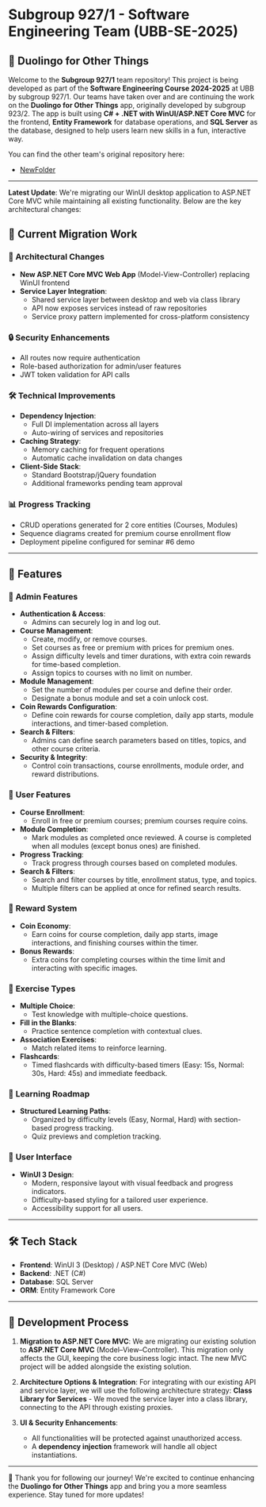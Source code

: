 # Subgroup 927/1 - Software Engineering Team (UBB-SE-2025)

## 📱 Duolingo for Other Things

Welcome to the **Subgroup 927/1** team repository! This project is being developed as part of the **Software Engineering Course 2024-2025** at UBB by subgroup 927/1. Our teams have taken over and are continuing the work on the **Duolingo for Other Things** app, originally developed by subgroup 923/2. The app is built using **C# + .NET with WinUI/ASP.NET Core MVC** for the frontend, **Entity Framework** for database operations, and **SQL Server** as the database, designed to help users learn new skills in a fun, interactive way.

You can find the other team's original repository here:
- [NewFolder](https://github.com/vodaioan03/UBB-SE-2025-League-Right)

---

**Latest Update**: We're migrating our WinUI desktop application to ASP.NET Core MVC while maintaining all existing functionality. Below are the key architectural changes:

## 🚀 Current Migration Work

### 🔧 Architectural Changes
- **New ASP.NET Core MVC Web App** (Model-View-Controller) replacing WinUI frontend
- **Service Layer Integration**:
  - Shared service layer between desktop and web via class library
  - API now exposes services instead of raw repositories
  - Service proxy pattern implemented for cross-platform consistency

### 🔒 Security Enhancements
- All routes now require authentication
- Role-based authorization for admin/user features
- JWT token validation for API calls

### 🛠️ Technical Improvements
- **Dependency Injection**:
  - Full DI implementation across all layers
  - Auto-wiring of services and repositories
- **Caching Strategy**:
  - Memory caching for frequent operations
  - Automatic cache invalidation on data changes
- **Client-Side Stack**:
  - Standard Bootstrap/jQuery foundation
  - Additional frameworks pending team approval

### 📊 Progress Tracking
- CRUD operations generated for 2 core entities (Courses, Modules)
- Sequence diagrams created for premium course enrollment flow
- Deployment pipeline configured for seminar #6 demo

---

## 🚀 Features

### 🔹 **Admin Features**  
- **Authentication & Access**:  
  - Admins can securely log in and log out.  
- **Course Management**:  
  - Create, modify, or remove courses.  
  - Set courses as free or premium with prices for premium ones.  
  - Assign difficulty levels and timer durations, with extra coin rewards for time-based completion.  
  - Assign topics to courses with no limit on number.  
- **Module Management**:  
  - Set the number of modules per course and define their order.  
  - Designate a bonus module and set a coin unlock cost.  
- **Coin Rewards Configuration**:  
  - Define coin rewards for course completion, daily app starts, module interactions, and timer-based completion.  
- **Search & Filters**:  
  - Admins can define search parameters based on titles, topics, and other course criteria.  
- **Security & Integrity**:  
  - Control coin transactions, course enrollments, module order, and reward distributions.  

### 🔹 **User Features**  
- **Course Enrollment**:  
  - Enroll in free or premium courses; premium courses require coins.  
- **Module Completion**:  
  - Mark modules as completed once reviewed. A course is completed when all modules (except bonus ones) are finished.  
- **Progress Tracking**:  
  - Track progress through courses based on completed modules.  
- **Search & Filters**:  
  - Search and filter courses by title, enrollment status, type, and topics.  
  - Multiple filters can be applied at once for refined search results.  

### 🔹 **Reward System**  
- **Coin Economy**:  
  - Earn coins for course completion, daily app starts, image interactions, and finishing courses within the timer.  
- **Bonus Rewards**:  
  - Extra coins for completing courses within the time limit and interacting with specific images.  

### 🔹 **Exercise Types**  
- **Multiple Choice**:  
  - Test knowledge with multiple-choice questions.  
- **Fill in the Blanks**:  
  - Practice sentence completion with contextual clues.  
- **Association Exercises**:  
  - Match related items to reinforce learning.  
- **Flashcards**:  
  - Timed flashcards with difficulty-based timers (Easy: 15s, Normal: 30s, Hard: 45s) and immediate feedback.  

### 🔹 **Learning Roadmap**  
- **Structured Learning Paths**:  
  - Organized by difficulty levels (Easy, Normal, Hard) with section-based progress tracking.  
  - Quiz previews and completion tracking.  

### 🔹 **User Interface**  
- **WinUI 3 Design**:  
  - Modern, responsive layout with visual feedback and progress indicators.  
  - Difficulty-based styling for a tailored user experience.  
  - Accessibility support for all users.

---

## 🛠️ Tech Stack  
- **Frontend**: WinUI 3 (Desktop) / ASP.NET Core MVC (Web)
- **Backend**: .NET (C#)  
- **Database**: SQL Server  
- **ORM**: Entity Framework Core  

---

## 📅 Development Process

1. **Migration to ASP.NET Core MVC**:
   We are migrating our existing solution to **ASP.NET Core MVC** (Model–View–Controller). This migration only affects the GUI, keeping the core business logic intact. The new MVC project will be added alongside the existing solution.

2. **Architecture Options & Integration**:
   For integrating with our existing API and service layer, we will use the following architecture strategy: **Class Library for Services** - We moved the service layer into a class library, connecting to the API through existing proxies.

3. **UI & Security Enhancements**:
   * All functionalities will be protected against unauthorized access.
   * A **dependency injection** framework will handle all object instantiations.

---

🎯 Thank you for following our journey! We're excited to continue enhancing the **Duolingo for Other Things** app and bring you a more seamless experience. Stay tuned for more updates!
